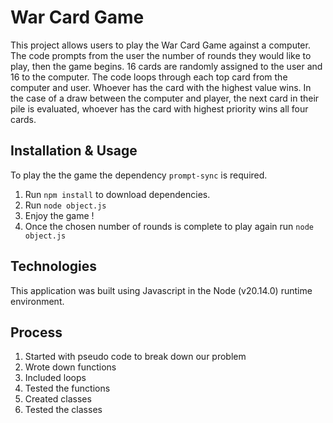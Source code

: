 # War Card Game

This project allows users to play the War Card Game against a computer.
The code prompts from the user the number of rounds they would like to play, then the game begins.
16 cards are randomly assigned to the user and 16 to the computer. The code loops through each top card from the computer and user. Whoever has the card with the highest value wins. In the case of a draw between the computer and player, the next card in their pile is evaluated, whoever has the card with highest priority wins all four cards.

## Installation & Usage

To play the the game the dependency `prompt-sync` is required.

1. Run `npm install` to download dependencies.
2. Run `node object.js`
3. Enjoy the game !
4. Once the chosen number of rounds is complete to play again run `node object.js`

## Technologies

This application was built using Javascript in the Node (v20.14.0) runtime environment.

## Process

1. Started with pseudo code to break down our problem
2. Wrote down functions
3. Included loops
4. Tested the functions
5. Created classes
6. Tested the classes
